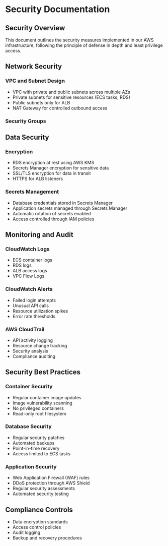 # Security Documentation

## Security Overview
This document outlines the security measures implemented in our AWS infrastructure, following the principle of defense in depth and least privilege access.

## Network Security

### VPC and Subnet Design
- VPC with private and public subnets across multiple AZs
- Private subnets for sensitive resources (ECS tasks, RDS)
- Public subnets only for ALB
- NAT Gateway for controlled outbound access

### Security Groups



## Data Security

### Encryption
- RDS encryption at rest using AWS KMS
- Secrets Manager encryption for sensitive data
- SSL/TLS encryption for data in transit
- HTTPS for ALB listeners

### Secrets Management
- Database credentials stored in Secrets Manager
- Application secrets managed through Secrets Manager
- Automatic rotation of secrets enabled
- Access controlled through IAM policies

## Monitoring and Audit

### CloudWatch Logs
- ECS container logs
- RDS logs
- ALB access logs
- VPC Flow Logs

### CloudWatch Alerts
- Failed login attempts
- Unusual API calls
- Resource utilization spikes
- Error rate thresholds

### AWS CloudTrail
- API activity logging
- Resource change tracking
- Security analysis
- Compliance auditing

## Security Best Practices

### Container Security
- Regular container image updates
- Image vulnerability scanning
- No privileged containers
- Read-only root filesystem

### Database Security
- Regular security patches
- Automated backups
- Point-in-time recovery
- Access limited to ECS tasks

### Application Security
- Web Application Firewall (WAF) rules
- DDoS protection through AWS Shield
- Regular security assessments
- Automated security testing

## Compliance Controls
- Data encryption standards
- Access control policies
- Audit logging
- Backup and recovery procedures